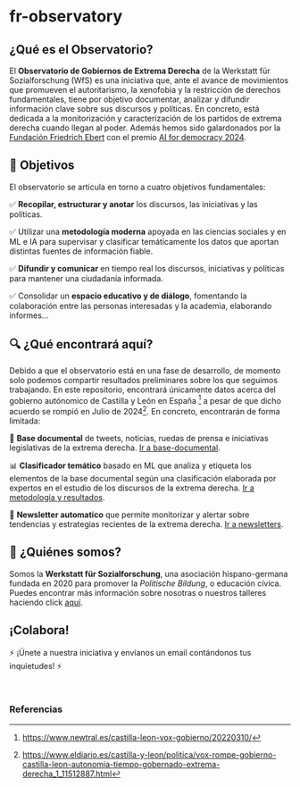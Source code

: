 # fr-observatory


##  ¿Qué es el Observatorio?
El **Observatorio de Gobiernos de Extrema Derecha** de la Werkstatt für Sozialforschung (WfS) es una iniciativa que, ante el avance de movimientos que promueven el autoritarismo, la xenofobia y la restricción de derechos fundamentales, tiene por objetivo documentar, analizar y difundir información clave sobre sus discursos y políticas. En concreto, está dedicada a la monitorización y caracterización de los partidos de extrema derecha cuando llegan al poder. Además hemos sido galardonados por la [Fundación Friedrich Ebert](https://www.fes.de/studienfoerderung/ehemalige) con el premio [AI for democracy 2024](https://ai-for-democracy.org/).


##  📌 Objetivos
El observatorio se articula en torno a cuatro objetivos fundamentales:

✅ **Recopilar, estructurar y anotar** los discursos, las iniciativas y las políticas. 

✅ Utilizar una **metodología moderna** apoyada en las ciencias sociales y en ML e IA para supervisar  y clasificar temáticamente los datos  que aportan distintas fuentes de información fiable. 

✅  **Difundir y comunicar** en tiempo real los discursos, iniciativas y políticas para mantener una ciudadanía informada.

✅ Consolidar un **espacio educativo y de diálogo**, fomentando la colaboración entre las personas interesadas y la academia, elaborando informes...


## 🔍 ¿Qué encontrará aquí?
Debido a que el observatorio está en una fase de desarrollo, de momento solo podemos compartir resultados preliminares sobre los que seguimos trabajando. En este repositorio, encontrará únicamente datos acerca del gobierno autónomico de Castilla y León en España [^1] a pesar de que dicho acuerdo se rompió en Julio de 2024[^2]. En concreto, encontrarán de forma limitada:

📂 **Base documental** de tweets, noticias, ruedas de prensa e iniciativas legislativas de la extrema derecha. [Ir a base-documental](https://github.com/pyubero/fr-observatory/blob/main/base_documental/).

📊 **Clasificador temático** basado en ML que analiza y etiqueta los elementos de la base documental según una clasificación elaborada por expertos en el estudio de los discursos de la extrema derecha. [Ir a metodología y resultados](https://github.com/pyubero/fr-observatory/blob/main/metodolog%C3%ADa-y-resultados.md).

📩 **Newsletter automatico** que permite monitorizar y alertar sobre tendencias y estrategias recientes de la extrema derecha. [Ir a newsletters](https://github.com/pyubero/fr-observatory/tree/main/newsletters).

[^1]: https://www.newtral.es/castilla-leon-vox-gobierno/20220310/
[^2]: https://www.eldiario.es/castilla-y-leon/politica/vox-rompe-gobierno-castilla-leon-autonomia-tiempo-gobernado-extrema-derecha_1_11512887.html

## 🤝 ¿Quiénes somos?
Somos la **Werkstatt für Sozialforschung**, una asociación hispano-germana fundada en 2020 para promover la *Politische Bildung*, o educación cívica. Puedes encontrar más información sobre nosotras o nuestros talleres haciendo click [aquí](https://wfs-info.org/).

## ¡Colabora!
⚡ ¡Únete a nuestra iniciativa y envíanos un email contándonos tus inquietudes! ⚡

$~$
### Referencias


